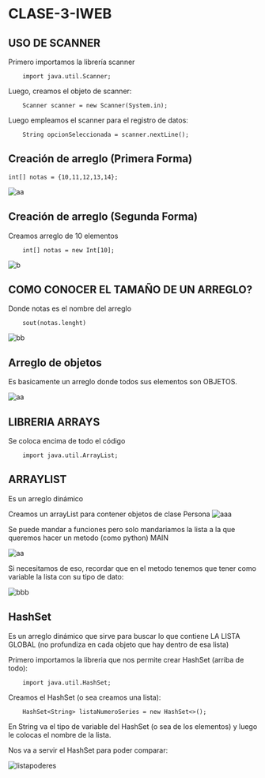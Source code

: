 # CLASE-3-IWEB

## USO DE SCANNER

Primero importamos la librería scanner

        import java.util.Scanner;
        
Luego, creamos el objeto de scanner:

        Scanner scanner = new Scanner(System.in);
Luego empleamos el scanner para el registro de datos:

        String opcionSeleccionada = scanner.nextLine();

## Creación de arreglo (Primera Forma)
    int[] notas = {10,11,12,13,14};
    
![aa](https://github.com/SergioABS0813/CLASE-3-IWEB/assets/134556600/edf4f83c-4f57-458a-b751-067fbdd59bf4)

## Creación de arreglo (Segunda Forma)
Creamos arreglo de 10 elementos

        int[] notas = new Int[10];
    
![b](https://github.com/SergioABS0813/CLASE-3-IWEB/assets/134556600/ab75282e-4a22-47b0-b6e2-7a3a21ea0260)

## COMO CONOCER EL TAMAÑO DE UN ARREGLO?
Donde notas es el nombre del arreglo

        sout(notas.lenght)
    
![bb](https://github.com/SergioABS0813/CLASE-3-IWEB/assets/134556600/fde56f2f-57fc-49b8-a04f-fe55756b3024)

## Arreglo de objetos
Es basicamente un arreglo donde todos sus elementos son OBJETOS.

![aa](https://github.com/SergioABS0813/CLASE-3-IWEB/assets/134556600/56f91199-e022-4d32-9660-9648346f1249)

## LIBRERIA ARRAYS
Se coloca encima de todo el código

        import java.util.ArrayList;

## ARRAYLIST
Es un arreglo dinámico 

Creamos un arrayList para contener objetos de clase Persona
![aaa](https://github.com/SergioABS0813/CLASE-3-IWEB/assets/134556600/976aa7f6-9e5e-4d5c-b6a7-23c0be50272d)

Se puede mandar a funciones pero solo mandariamos la lista a la que queremos hacer un metodo (como python) MAIN

![aa](https://github.com/SergioABS0813/CLASE-3-IWEB/assets/134556600/3c4aa10e-e30a-4a32-8014-d9b4bfe5ebf0)

Si necesitamos de eso, recordar que en el metodo tenemos que tener como variable la lista con su tipo de dato:

![bbb](https://github.com/SergioABS0813/CLASE-3-IWEB/assets/134556600/e8a67304-2521-425f-aa0e-565a5a3e1772)


## HashSet

Es un arreglo dinámico que sirve para buscar lo que contiene LA LISTA GLOBAL (no profundiza en cada objeto que hay dentro de esa lista)

Primero importamos la libreria que nos permite crear HashSet (arriba de todo):

        import java.util.HashSet;
                
Creamos el HashSet (o sea creamos una lista): 

        HashSet<String> listaNumeroSeries = new HashSet<>();
                
En String va el tipo de variable del HashSet (o sea de los elementos) y luego le colocas el nombre de la lista.

Nos va a servir el HashSet para poder comparar:

![listapoderes](https://github.com/SergioABS0813/CLASE-3-IWEB/assets/134556600/f4bb3fe4-0f46-4e14-8e61-0edd876a98b8)






